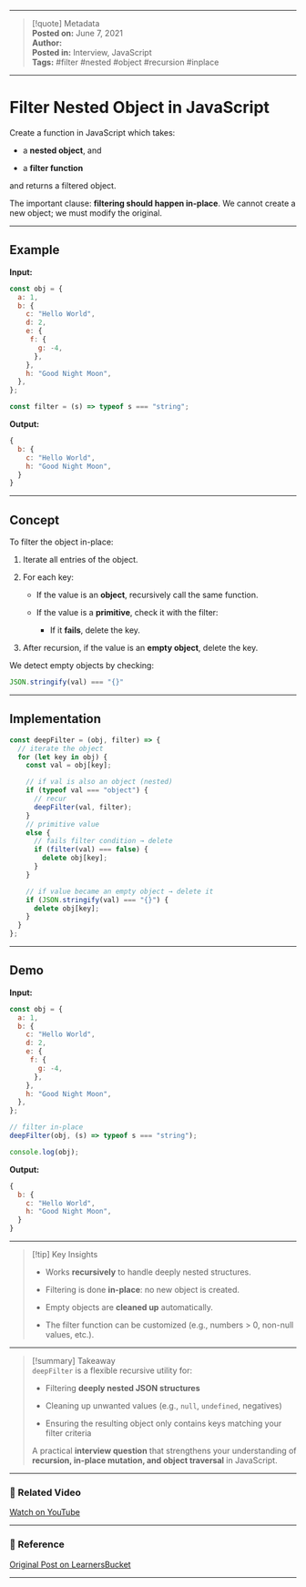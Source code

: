 
---

> [!quote] Metadata  
> **Posted on:** June 7, 2021  
> **Author:**   
> **Posted in:** Interview, JavaScript  
> **Tags:** #filter #nested #object #recursion #inplace

---

# Filter Nested Object in JavaScript

Create a function in JavaScript which takes:

- a **nested object**, and
    
- a **filter function**
    

and returns a filtered object.

The important clause: **filtering should happen in-place**. We cannot create a new object; we must modify the original.

---

## Example

**Input:**

```javascript
const obj = {
  a: 1,
  b: {
    c: "Hello World",
    d: 2,
    e: {
     f: {
       g: -4,
      },
    },
    h: "Good Night Moon",
  },
};

const filter = (s) => typeof s === "string";
```

**Output:**

```javascript
{
  b: {
    c: "Hello World",
    h: "Good Night Moon",
  }
}
```

---

## Concept

To filter the object in-place:

1. Iterate all entries of the object.
    
2. For each key:
    
    - If the value is an **object**, recursively call the same function.
        
    - If the value is a **primitive**, check it with the filter:
        
        - If it **fails**, delete the key.
            
3. After recursion, if the value is an **empty object**, delete the key.
    

We detect empty objects by checking:

```javascript
JSON.stringify(val) === "{}"
```

---

## Implementation

```javascript
const deepFilter = (obj, filter) => {
  // iterate the object
  for (let key in obj) {
    const val = obj[key];

    // if val is also an object (nested)
    if (typeof val === "object") {
      // recur
      deepFilter(val, filter);
    } 
    // primitive value
    else {
      // fails filter condition → delete
      if (filter(val) === false) {
        delete obj[key];
      }
    }

    // if value became an empty object → delete it
    if (JSON.stringify(val) === "{}") {
      delete obj[key];
    }
  }
};
```

---

## Demo

**Input:**

```javascript
const obj = {
  a: 1,
  b: {
    c: "Hello World",
    d: 2,
    e: {
     f: {
       g: -4,
      },
    },
    h: "Good Night Moon",
  },
};

// filter in-place
deepFilter(obj, (s) => typeof s === "string");

console.log(obj);
```

**Output:**

```javascript
{
  b: {
    c: "Hello World",
    h: "Good Night Moon",
  }
}
```

---

> [!tip] Key Insights
> 
> - Works **recursively** to handle deeply nested structures.
>     
> - Filtering is done **in-place**: no new object is created.
>     
> - Empty objects are **cleaned up** automatically.
>     
> - The filter function can be customized (e.g., numbers > 0, non-null values, etc.).
>     

---

> [!summary] Takeaway  
> `deepFilter` is a flexible recursive utility for:
> 
> - Filtering **deeply nested JSON structures**
>     
> - Cleaning up unwanted values (e.g., `null`, `undefined`, negatives)
>     
> - Ensuring the resulting object only contains keys matching your filter criteria
>     
> 
> A practical **interview question** that strengthens your understanding of **recursion, in-place mutation, and object traversal** in JavaScript.

---

### 🎥 Related Video

[Watch on YouTube](https://youtu.be/XMEYVsxelxk)

---

### 📎 Reference

[Original Post on LearnersBucket](https://learnersbucket.com/examples/interview/filter-nested-object-in-javascript/)

---
